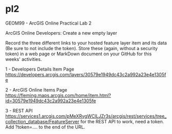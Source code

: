# pl2
GEOM99 - ArcGIS Online Practical Lab 2


ArcGIS Online Developers: Create a new empty layer

Record the three different links to your hosted feature layer item and its data (Be sure to not include the token). Store these (again, without a security token) in a web page or MarkDown document on your GitHub for this weeks' activities.

1 - Developers Details Item Page
https://developers.arcgis.com/layers/30579e1949dc43c2a992a23e4e1305fe

2 - ArcGIS Online Items Page
https://fleming.maps.arcgis.com/home/item.html?id=30579e1949dc43c2a992a23e4e1305fe

3 - REST API
https://services1.arcgis.com/pMeXRvgWClLJZr3s/arcgis/rest/services/tree_collection_database/FeatureServer
for the REST API to work, need a token. Add ?token=.... to the end of the URL.
